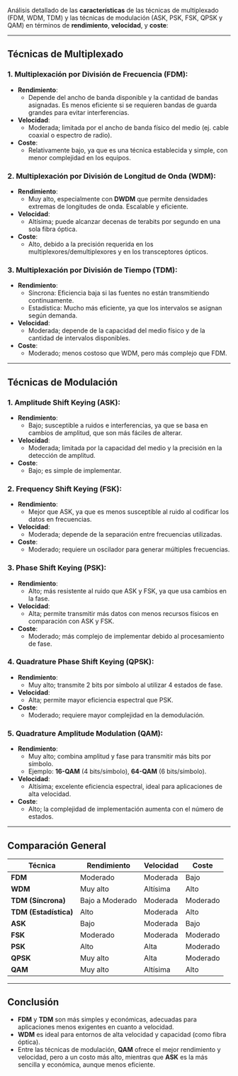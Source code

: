 Análisis detallado de las **características** de las técnicas de multiplexado (FDM, WDM, TDM) y las técnicas de modulación (ASK, PSK, FSK, QPSK y QAM) en términos de **rendimiento**, **velocidad**, y **coste**:
___
## Técnicas de Multiplexado
### 1. Multiplexación por División de Frecuencia (FDM):
- **Rendimiento**:
    - Depende del ancho de banda disponible y la cantidad de bandas asignadas. Es menos eficiente si se requieren bandas de guarda grandes para evitar interferencias.
- **Velocidad**:
    - Moderada; limitada por el ancho de banda físico del medio (ej. cable coaxial o espectro de radio).
- **Coste**:
    - Relativamente bajo, ya que es una técnica establecida y simple, con menor complejidad en los equipos.
### 2. Multiplexación por División de Longitud de Onda (WDM):
- **Rendimiento**:
    - Muy alto, especialmente con **DWDM** que permite densidades extremas de longitudes de onda. Escalable y eficiente.
- **Velocidad**:
    - Altísima; puede alcanzar decenas de terabits por segundo en una sola fibra óptica.
- **Coste**:
    - Alto, debido a la precisión requerida en los multiplexores/demultiplexores y en los transceptores ópticos.
### 3. Multiplexación por División de Tiempo (TDM):
- **Rendimiento**:
    - Síncrona: Eficiencia baja si las fuentes no están transmitiendo continuamente.
    - Estadística: Mucho más eficiente, ya que los intervalos se asignan según demanda.
- **Velocidad**:
    - Moderada; depende de la capacidad del medio físico y de la cantidad de intervalos disponibles.
- **Coste**:
    - Moderado; menos costoso que WDM, pero más complejo que FDM.

---
## Técnicas de Modulación
### 1. Amplitude Shift Keying (ASK):
- **Rendimiento**:
    - Bajo; susceptible a ruidos e interferencias, ya que se basa en cambios de amplitud, que son más fáciles de alterar.
- **Velocidad**:
    - Moderada; limitada por la capacidad del medio y la precisión en la detección de amplitud.
- **Coste**:
    - Bajo; es simple de implementar.
### 2. Frequency Shift Keying (FSK):
- **Rendimiento**:
    - Mejor que ASK, ya que es menos susceptible al ruido al codificar los datos en frecuencias.
- **Velocidad**:
    - Moderada; depende de la separación entre frecuencias utilizadas.
- **Coste**:
    - Moderado; requiere un oscilador para generar múltiples frecuencias.
### 3. Phase Shift Keying (PSK):
- **Rendimiento**:
    - Alto; más resistente al ruido que ASK y FSK, ya que usa cambios en la fase.
- **Velocidad**:
    - Alta; permite transmitir más datos con menos recursos físicos en comparación con ASK y FSK.
- **Coste**:
    - Moderado; más complejo de implementar debido al procesamiento de fase.
### 4. Quadrature Phase Shift Keying (QPSK):
- **Rendimiento**:
    - Muy alto; transmite 2 bits por símbolo al utilizar 4 estados de fase.
- **Velocidad**:
    - Alta; permite mayor eficiencia espectral que PSK.
- **Coste**:
    - Moderado; requiere mayor complejidad en la demodulación.
### 5. Quadrature Amplitude Modulation (QAM):
- **Rendimiento**:
    - Muy alto; combina amplitud y fase para transmitir más bits por símbolo.
    - Ejemplo: **16-QAM** (4 bits/símbolo), **64-QAM** (6 bits/símbolo).
- **Velocidad**:
    - Altísima; excelente eficiencia espectral, ideal para aplicaciones de alta velocidad.
- **Coste**:
    - Alto; la complejidad de implementación aumenta con el número de estados.

___
## Comparación General

| **Técnica**           | **Rendimiento** | **Velocidad** | **Coste** |
| --------------------- | --------------- | ------------- | --------- |
| **FDM**               | Moderado        | Moderada      | Bajo      |
| **WDM**               | Muy alto        | Altísima      | Alto      |
| **TDM (Síncrona)**    | Bajo a Moderado | Moderada      | Moderado  |
| **TDM (Estadística)** | Alto            | Moderada      | Alto      |
| **ASK**               | Bajo            | Moderada      | Bajo      |
| **FSK**               | Moderado        | Moderada      | Moderado  |
| **PSK**               | Alto            | Alta          | Moderado  |
| **QPSK**              | Muy alto        | Alta          | Moderado  |
| **QAM**               | Muy alto        | Altísima      | Alto      |

___
## Conclusión
- **FDM** y **TDM** son más simples y económicas, adecuadas para aplicaciones menos exigentes en cuanto a velocidad.
- **WDM** es ideal para entornos de alta velocidad y capacidad (como fibra óptica).
- Entre las técnicas de modulación, **QAM** ofrece el mejor rendimiento y velocidad, pero a un costo más alto, mientras que **ASK** es la más sencilla y económica, aunque menos eficiente.